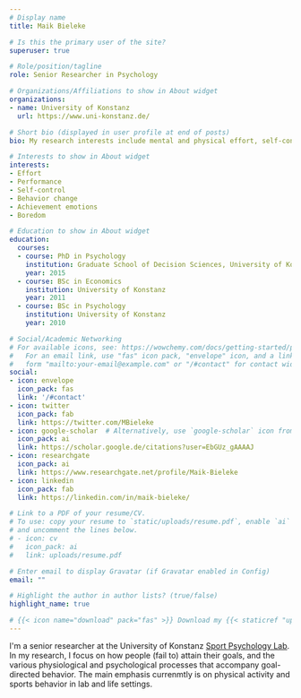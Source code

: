 ```yaml
---
# Display name
title: Maik Bieleke

# Is this the primary user of the site?
superuser: true

# Role/position/tagline
role: Senior Researcher in Psychology

# Organizations/Affiliations to show in About widget
organizations:
- name: University of Konstanz
  url: https://www.uni-konstanz.de/

# Short bio (displayed in user profile at end of posts)
bio: My research interests include mental and physical effort, self-control and behavior change, and emotions related to achievement.

# Interests to show in About widget
interests:
- Effort
- Performance
- Self-control
- Behavior change
- Achievement emotions
- Boredom

# Education to show in About widget
education:
  courses:
  - course: PhD in Psychology
    institution: Graduate School of Decision Sciences, University of Konstanz
    year: 2015
  - course: BSc in Economics
    institution: University of Konstanz
    year: 2011
  - course: BSc in Psychology
    institution: University of Konstanz
    year: 2010

# Social/Academic Networking
# For available icons, see: https://wowchemy.com/docs/getting-started/page-builder/#icons
#   For an email link, use "fas" icon pack, "envelope" icon, and a link in the
#   form "mailto:your-email@example.com" or "/#contact" for contact widget.
social:
- icon: envelope
  icon_pack: fas
  link: '/#contact'
- icon: twitter
  icon_pack: fab
  link: https://twitter.com/MBieleke
- icon: google-scholar  # Alternatively, use `google-scholar` icon from `ai` icon pack
  icon_pack: ai
  link: https://scholar.google.de/citations?user=EbGUz_gAAAAJ
- icon: researchgate
  icon_pack: ai
  link: https://www.researchgate.net/profile/Maik-Bieleke
- icon: linkedin
  icon_pack: fab
  link: https://linkedin.com/in/maik-bieleke/

# Link to a PDF of your resume/CV.
# To use: copy your resume to `static/uploads/resume.pdf`, enable `ai` icons in `params.toml`, 
# and uncomment the lines below.
# - icon: cv
#   icon_pack: ai
#   link: uploads/resume.pdf

# Enter email to display Gravatar (if Gravatar enabled in Config)
email: ""

# Highlight the author in author lists? (true/false)
highlight_name: true

# {{< icon name="download" pack="fas" >}} Download my {{< staticref "uploads/# demo_resume.pdf" "newtab" >}}resumé{{< /staticref >}}.
---
```


I'm a senior researcher at the University of Konstanz [Sport Psychology Lab](https://www.sportwissenschaft.uni-konstanz.de/schueler/). In my research, I focus on how people (fail to) attain their goals, and the various physiological and psychological processes that accompany goal-directed behavior. The main emphasis currenmtly is on physical activity and sports behavior in lab and life settings. 


